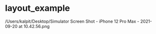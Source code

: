 # layout_example

/Users/kalpit/Desktop/Simulator Screen Shot - iPhone 12 Pro Max - 2021-09-20 at 10.42.56.png
